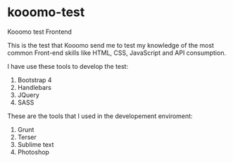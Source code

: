 # kooomo-test
Kooomo test Frontend

This is the test that Kooomo send me to test my knowledge of the most common Front-end skills like HTML, CSS, JavaScript and API consumption.

I have use these tools to develop the test:

1. Bootstrap 4
2. Handlebars
3. JQuery
4. SASS

These are the tools that I used in the developement enviroment:

1. Grunt
2. Terser
3. Sublime text
4. Photoshop
